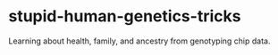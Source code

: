 stupid-human-genetics-tricks
============================

Learning about health, family, and ancestry from genotyping chip data.

